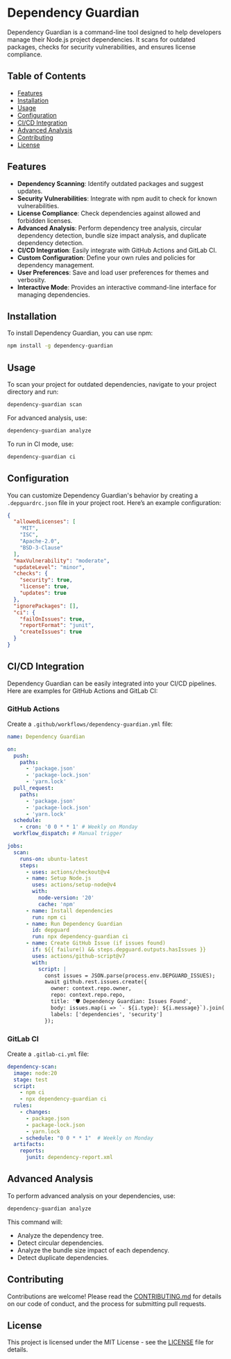 # Dependency Guardian

Dependency Guardian is a command-line tool designed to help developers manage their Node.js project dependencies. It scans for outdated packages, checks for security vulnerabilities, and ensures license compliance.

## Table of Contents

- [Features](#features)
- [Installation](#installation)
- [Usage](#usage)
- [Configuration](#configuration)
- [CI/CD Integration](#cicd-integration)
- [Advanced Analysis](#advanced-analysis)
- [Contributing](#contributing)
- [License](#license)

## Features

- **Dependency Scanning**: Identify outdated packages and suggest updates.
- **Security Vulnerabilities**: Integrate with npm audit to check for known vulnerabilities.
- **License Compliance**: Check dependencies against allowed and forbidden licenses.
- **Advanced Analysis**: Perform dependency tree analysis, circular dependency detection, bundle size impact analysis, and duplicate dependency detection.
- **CI/CD Integration**: Easily integrate with GitHub Actions and GitLab CI.
- **Custom Configuration**: Define your own rules and policies for dependency management.
- **User Preferences**: Save and load user preferences for themes and verbosity.
- **Interactive Mode**: Provides an interactive command-line interface for managing dependencies.

## Installation

To install Dependency Guardian, you can use npm:

```bash
npm install -g dependency-guardian
```

## Usage

To scan your project for outdated dependencies, navigate to your project directory and run:

```bash
dependency-guardian scan
```

For advanced analysis, use:

```bash
dependency-guardian analyze
```

To run in CI mode, use:

```bash
dependency-guardian ci
```

## Configuration

You can customize Dependency Guardian's behavior by creating a `.depguardrc.json` file in your project root. Here’s an example configuration:

```json
{
  "allowedLicenses": [
    "MIT",
    "ISC",
    "Apache-2.0",
    "BSD-3-Clause"
  ],
  "maxVulnerability": "moderate",
  "updateLevel": "minor",
  "checks": {
    "security": true,
    "license": true,
    "updates": true
  },
  "ignorePackages": [],
  "ci": {
    "failOnIssues": true,
    "reportFormat": "junit",
    "createIssues": true
  }
}
```

## CI/CD Integration

Dependency Guardian can be easily integrated into your CI/CD pipelines. Here are examples for GitHub Actions and GitLab CI:

### GitHub Actions

Create a `.github/workflows/dependency-guardian.yml` file:

```yaml
name: Dependency Guardian

on:
  push:
    paths:
      - 'package.json'
      - 'package-lock.json'
      - 'yarn.lock'
  pull_request:
    paths:
      - 'package.json'
      - 'package-lock.json'
      - 'yarn.lock'
  schedule:
    - cron: '0 0 * * 1' # Weekly on Monday
  workflow_dispatch: # Manual trigger

jobs:
  scan:
    runs-on: ubuntu-latest
    steps:
      - uses: actions/checkout@v4
      - name: Setup Node.js
        uses: actions/setup-node@v4
        with:
          node-version: '20'
          cache: 'npm'
      - name: Install dependencies
        run: npm ci
      - name: Run Dependency Guardian
        id: depguard
        run: npx dependency-guardian ci
      - name: Create GitHub Issue (if issues found)
        if: ${{ failure() && steps.depguard.outputs.hasIssues }}
        uses: actions/github-script@v7
        with:
          script: |
            const issues = JSON.parse(process.env.DEPGUARD_ISSUES);
            await github.rest.issues.create({
              owner: context.repo.owner,
              repo: context.repo.repo,
              title: '🛡️ Dependency Guardian: Issues Found',
              body: issues.map(i => `- ${i.type}: ${i.message}`).join('\n'),
              labels: ['dependencies', 'security']
            });
```

### GitLab CI

Create a `.gitlab-ci.yml` file:

```yaml
dependency-scan:
  image: node:20
  stage: test
  script:
    - npm ci
    - npx dependency-guardian ci
  rules:
    - changes:
      - package.json
      - package-lock.json
      - yarn.lock
    - schedule: "0 0 * * 1"  # Weekly on Monday
  artifacts:
    reports:
      junit: dependency-report.xml 
```

## Advanced Analysis

To perform advanced analysis on your dependencies, use:

```bash
dependency-guardian analyze
```

This command will:
- Analyze the dependency tree.
- Detect circular dependencies.
- Analyze the bundle size impact of each dependency.
- Detect duplicate dependencies.

## Contributing

Contributions are welcome! Please read the [CONTRIBUTING.md](CONTRIBUTING.md) for details on our code of conduct, and the process for submitting pull requests.

## License

This project is licensed under the MIT License - see the [LICENSE](LICENSE) file for details.

